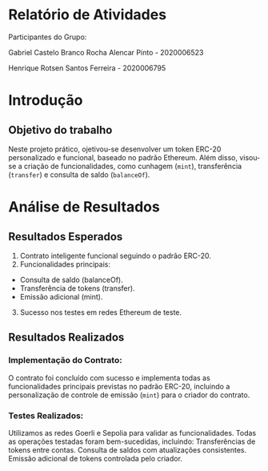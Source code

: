 # Relatório de Atividades

Participantes do Grupo:


Gabriel Castelo Branco Rocha Alencar Pinto - 2020006523 

Henrique Rotsen Santos Ferreira  - 2020006795

# Introdução
## Objetivo do trabalho

Neste projeto prático, ojetivou-se desenvolver um token ERC-20 personalizado e funcional, baseado no padrão Ethereum. Além disso, visou-se a criação de funcionalidades, como cunhagem (`mint`), transferência (`transfer`) e consulta de saldo (`balanceOf`).

# Análise de Resultados


## Resultados Esperados
1. Contrato inteligente funcional seguindo o padrão ERC-20.
2. Funcionalidades principais:
  * Consulta de saldo (balanceOf).
  * Transferência de tokens (transfer).
  * Emissão adicional (mint).
3. Sucesso nos testes em redes Ethereum de teste.

## Resultados Realizados 

### Implementação do Contrato:

O contrato foi concluído com sucesso e implementa todas as funcionalidades principais previstas no padrão ERC-20, incluindo a personalização de
controle de emissão (`mint`) para o criador do contrato.

### Testes Realizados:

Utilizamos as redes Goerli e Sepolia para validar as funcionalidades.
Todas as operações testadas foram bem-sucedidas, incluindo:
Transferências de tokens entre contas.
Consulta de saldos com atualizações consistentes.
Emissão adicional de tokens controlada pelo criador.
